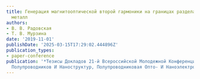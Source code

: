 ```yaml
---
title: Генерация магнитооптической второй гармоники на границах раздела ферромагненик/тяжёлый
  металл
authors:
- В. В. Радовская
- Т. В. Мурзина
date: '2019-11-01'
publishDate: '2025-03-15T17:29:02.444896Z'
publication_types:
- paper-conference
publication: '*Тезисы Докладов 21-й Всероссийской Молодежной Конференции dqфизика
  Полупроводников И Наноструктур, Полупроводниковая Опто- И Наноэлектроникаdq*'
---
```

